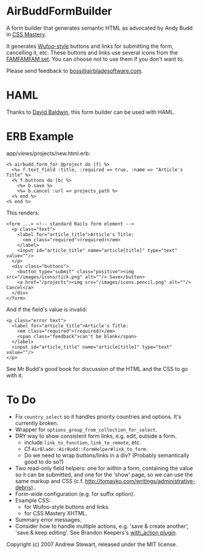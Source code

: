 AirBuddFormBuilder
==================

A form builder that generates semantic HTML as advocated by Andy Budd in [CSS Mastery][1].

It generates [Wufoo-style][2] buttons and links for submitting the form, cancelling it, etc.  These buttons and links use several icons from the [FAMFAMFAM set][3].  You can choose not to use them if you don't want to.

[1]: http://www.cssmastery.com
[2]: http://particletree.com/features/rediscovering-the-button-element/
[3]: http://famfamfam.com/lab/icons/silk/

Please send feedback to boss@airbladesoftware.com.


HAML
====
Thanks to [David Baldwin][4], this form builder can be used with HAML.

[4]: http://www.baldwindigital.net


ERB Example
===========

app/views/projects/new.html.erb:

    <% airbudd_form_for @project do |f| %>
      <%= f.text_field :title, :required => true, :name => "Article's Title" %>
      <% f.buttons do |b| %>
        <%= b.save %>
        <%= b.cancel :url => projects_path %>
      <% end %>
    <% end %>

This renders:

    <form ...> <!-- standard Rails form element -->
      <p class="text">
        <label for="article_title">Article's Title:
          <em class="required">(required)</em>
        </label>
        <input id="article_title" name="article[title]" type="text" value=""/>
      </p>
      <div class="buttons">
        <button type="submit" class="positive"><img src="/images/icons/tick.png" alt=""/> Save</button>
        <a href="/projects"><img src="/images/icons.pencil.png" alt=""/> Cancel</a>
      </div>
    </form>

And if the field's value is invalid:

    <p class="error text">
      <label for="article_title">Article's Title:
        <em class="required">(required)</em>
        <span class="feedback">can't be blank</span>
      </label>
      <input id="article_title" name="article[title]" type="text" value=""/>
    </p>

See Mr Budd's good book for discussion of the HTML and the CSS to go with it.


To Do
=====

* Fix `country_select` so it handles priority countries and options.  It's currently broken.
* Wrapper for `options_group_from_collection_for_select`.
* DRY way to show consistent form links, e.g. edit, outside a form.
  - include `link_to_function`, `link_to_remote`, etc.
  - Cf `AirBlade::AirBudd::FormHelper#link_to_form`.
  - Do we need to wrap buttons/links in a div?  (Probably semantically good to do so?)
* Two read-only field helpers: one for within a form, containing the value so it can be submitted, and one for the 'show' page, so we can use the same markup and CSS (c.f. http://tomayko.com/writings/administrative-debris)..
* Form-wide configuration (e.g. for suffix option).
* Example CSS:
  - for Wufoo-style buttons and links.
  - for CSS Mastery XHTML.
* Summary error messages.
* Consider how to handle multiple actions, e.g. 'save & create another', 'save & keep editing'.  See Brandon Keepers's [with_action plugin](http://opensoul.org/2007/7/16/handling-forms-with-multiple-buttons).


Copyright (c) 2007 Andrew Stewart, released under the MIT license.
